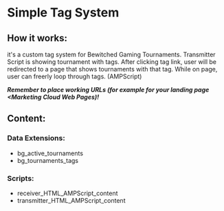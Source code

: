 # Simple Tag System

## How it works:
it's a custom tag system for Bewitched Gaming Tournaments. Transmitter Script is showing tournament with tags. After clicking tag link, user will be redirected to a page that shows tournaments with that tag. While on page, user can freerly loop through tags. (AMPScript)

***Remember to place working URLs (for example for your landing page <Marketing Cloud Web Pages)!***

## Content:
### Data Extensions:
- bg_active_tournaments
- bg_tournaments_tags

### Scripts:
- receiver_HTML_AMPScript_content
- transmitter_HTML_AMPScript_content

